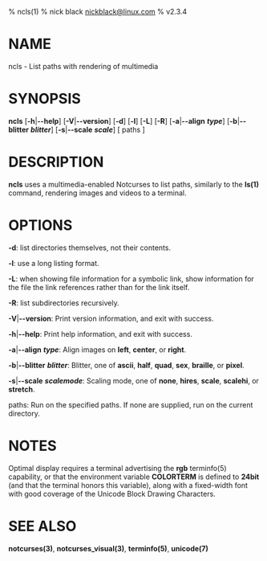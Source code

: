 % ncls(1)
% nick black <nickblack@linux.com>
% v2.3.4

# NAME

ncls - List paths with rendering of multimedia

# SYNOPSIS

**ncls** [**-h**|**--help**] [**-V**|**--version**] [**-d**] [**-l**] [**-L**] [**-R**] [**-a**|**--align** ***type***] [**-b**|**--blitter** ***blitter***] [**-s**|**--scale** ***scale***] [ paths ]

# DESCRIPTION

**ncls** uses a multimedia-enabled Notcurses to list paths, similarly to the
**ls(1)** command, rendering images and videos to a terminal.

# OPTIONS

**-d**: list directories themselves, not their contents.

**-l**: use a long listing format.

**-L**: when showing file information for a symbolic link, show information for  the file the link references rather than for the link itself.

**-R**: list subdirectories recursively.

**-V**|**--version**: Print version information, and exit with success.

**-h**|**--help**: Print help information, and exit with success.

**-a**|**--align** ***type***: Align images on **left**, **center**, or **right**.

**-b**|**--blitter** ***blitter***: Blitter, one of **ascii**, **half**, **quad**, **sex**, **braille**, or **pixel**.

**-s**|**--scale** ***scalemode***: Scaling mode, one of **none**, **hires**, **scale**, **scalehi**, or **stretch**.

paths: Run on the specified paths. If none are supplied, run on the current
directory.

# NOTES

Optimal display requires a terminal advertising the **rgb** terminfo(5)
capability, or that the environment variable **COLORTERM** is defined to
**24bit** (and that the terminal honors this variable), along with a
fixed-width font with good coverage of the Unicode Block Drawing Characters.

# SEE ALSO

**notcurses(3)**,
**notcurses_visual(3)**,
**terminfo(5)**,
**unicode(7)**
